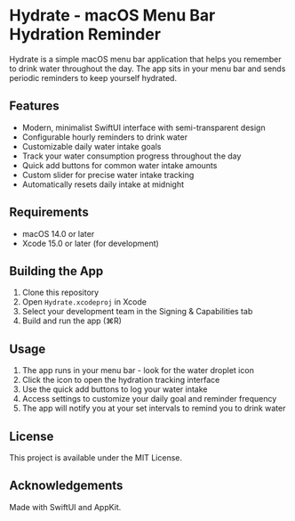 # Hydrate - macOS Menu Bar Hydration Reminder

Hydrate is a simple macOS menu bar application that helps you remember to drink water throughout the day. The app sits in your menu bar and sends periodic reminders to keep yourself hydrated.

## Features

- Modern, minimalist SwiftUI interface with semi-transparent design
- Configurable hourly reminders to drink water
- Customizable daily water intake goals
- Track your water consumption progress throughout the day
- Quick add buttons for common water intake amounts
- Custom slider for precise water intake tracking
- Automatically resets daily intake at midnight

## Requirements

- macOS 14.0 or later
- Xcode 15.0 or later (for development)

## Building the App

1. Clone this repository
2. Open `Hydrate.xcodeproj` in Xcode
3. Select your development team in the Signing & Capabilities tab
4. Build and run the app (⌘R)

## Usage

1. The app runs in your menu bar - look for the water droplet icon
2. Click the icon to open the hydration tracking interface
3. Use the quick add buttons to log your water intake
4. Access settings to customize your daily goal and reminder frequency
5. The app will notify you at your set intervals to remind you to drink water

## License

This project is available under the MIT License.

## Acknowledgements

Made with SwiftUI and AppKit. 
